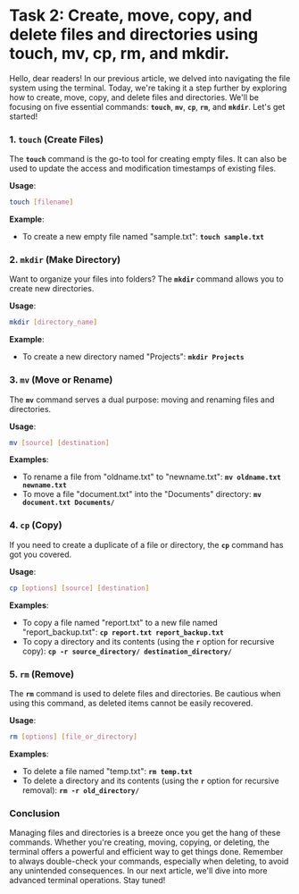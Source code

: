 # Task 2: Create, move, copy, and delete files and directories using touch, mv, cp, rm, and mkdir.

Hello, dear readers! In our previous article, we delved into navigating the file system using the terminal. Today, we're taking it a step further by exploring how to create, move, copy, and delete files and directories. We'll be focusing on five essential commands: **`touch`**, **`mv`**, **`cp`**, **`rm`**, and **`mkdir`**. Let's get started!

### 1. **`touch` (Create Files)**

The **`touch`** command is the go-to tool for creating empty files. It can also be used to update the access and modification timestamps of existing files.

**Usage**:

```bash
touch [filename]
```

**Example**:

- To create a new empty file named "sample.txt": **`touch sample.txt`**

### 2. **`mkdir` (Make Directory)**

Want to organize your files into folders? The **`mkdir`** command allows you to create new directories.

**Usage**:

```bash
mkdir [directory_name]
```

**Example**:

- To create a new directory named "Projects": **`mkdir Projects`**

### 3. **`mv` (Move or Rename)**

The **`mv`** command serves a dual purpose: moving and renaming files and directories.

**Usage**:

```bash
mv [source] [destination]
```

**Examples**:

- To rename a file from "oldname.txt" to "newname.txt": **`mv oldname.txt newname.txt`**
- To move a file "document.txt" into the "Documents" directory: **`mv document.txt Documents/`**

### 4. **`cp` (Copy)**

If you need to create a duplicate of a file or directory, the **`cp`** command has got you covered.

**Usage**:

```bash
cp [options] [source] [destination]
```

**Examples**:

- To copy a file named "report.txt" to a new file named "report_backup.txt": **`cp report.txt report_backup.txt`**
- To copy a directory and its contents (using the **`r`** option for recursive copy): **`cp -r source_directory/ destination_directory/`**

### 5. **`rm` (Remove)**

The **`rm`** command is used to delete files and directories. Be cautious when using this command, as deleted items cannot be easily recovered.

**Usage**:

```bash
rm [options] [file_or_directory]
```

**Examples**:

- To delete a file named "temp.txt": **`rm temp.txt`**
- To delete a directory and its contents (using the **`r`** option for recursive removal): **`rm -r old_directory/`**

### **Conclusion**

Managing files and directories is a breeze once you get the hang of these commands. Whether you're creating, moving, copying, or deleting, the terminal offers a powerful and efficient way to get things done. Remember to always double-check your commands, especially when deleting, to avoid any unintended consequences. In our next article, we'll dive into more advanced terminal operations. Stay tuned!